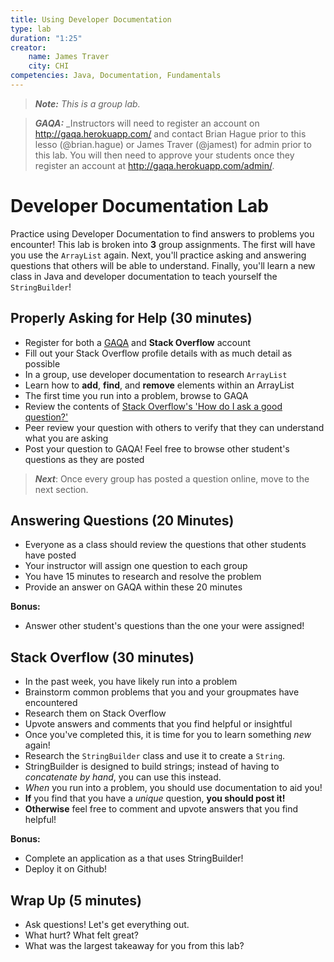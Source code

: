 ```yaml
---
title: Using Developer Documentation
type: lab
duration: "1:25"
creator:
    name: James Traver
    city: CHI
competencies: Java, Documentation, Fundamentals
---
```


> ***Note:*** _This is a group lab._

> ***GAQA:*** _Instructors will need to register an account on http://gaqa.herokuapp.com/ and contact Brian Hague prior to this lesso (@brian.hague) or James Traver (@jamest) for admin prior to this lab. You will then need to approve your students once they register an account at http://gaqa.herokuapp.com/admin/.

# Developer Documentation Lab

Practice using Developer Documentation to find answers to problems you encounter! This lab is broken into **3** group assignments. The first will have you use the `ArrayList` again. Next, you'll practice asking and answering questions that others will be able to understand. Finally, you'll learn a new class in Java and developer documentation to teach yourself the `StringBuilder`!

## Properly Asking for Help (30 minutes)

- Register for both a [GAQA](http://gaqa.herokuapp.com/) and **Stack Overflow** account
- Fill out your Stack Overflow profile details with as much detail as possible
- In a group, use developer documentation to research `ArrayList`
- Learn how to **add**, **find**, and **remove** elements within an ArrayList
- The first time you run into a problem, browse to GAQA
- Review the contents of [Stack Overflow's 'How do I ask a good question?'](http://stackoverflow.com/help/how-to-ask)
- Peer review your question with others to verify that they can understand what you are asking
- Post your question to GAQA! Feel free to browse other student's questions as they are posted

> ***Next***: Once every group has posted a question online, move to the next section.

## Answering Questions (20 Minutes)

- Everyone as a class should review the questions that other students have posted
- Your instructor will assign one question to each group
- You have 15 minutes to research and resolve the problem
- Provide an answer on GAQA within these 20 minutes

**Bonus:**
- Answer other student's questions than the one your were assigned!

## Stack Overflow (30 minutes)

- In the past week, you have likely run into a problem
- Brainstorm common problems that you and your groupmates have encountered
- Research them on Stack Overflow
- Upvote answers and comments that you find helpful or insightful
- Once you've completed this, it is time for you to learn something _new_ again!
- Research the `StringBuilder` class and use it to create a `String`.
- StringBuilder is designed to build strings; instead of having to _concatenate by hand_, you can use this instead.
- _When_ you run into a problem, you should use documentation to aid you!
- **If** you find that you have a _unique_ question, **you should post it!**
- **Otherwise** feel free to comment and upvote answers that you find helpful!

**Bonus:**
- Complete an application as a that uses StringBuilder!
- Deploy it on Github!

## Wrap Up (5 minutes)

- Ask questions! Let's get everything out. 
- What hurt? What felt great?
- What was the largest takeaway for you from this lab?
